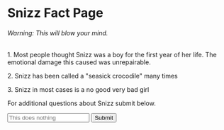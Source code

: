 <!DOCTYPE html>
<h1>Snizz Fact Page</h1>
<h6>Warning: This will blow your mind.</h6>
<p>1. Most people thought Snizz was a boy for the first year of her life. The emotional damage this caused was unrepairable.</p>
<p>2. Snizz has been called a "seasick crocodile" many times</p>
<p>3. Snizz in most cases is a no good very bad girl 
<p>For additional questions about Snizz submit below.</p>
<input type="email" placeholder="This does nothing">
<input type="submit">
